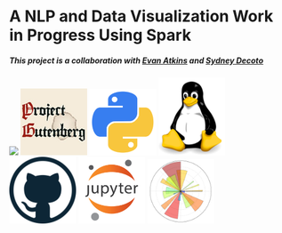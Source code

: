 # A NLP and Data Visualization Work in Progress Using Spark

##### This project is a collaboration with <a href="https://github.com/coradek">Evan Atkins</a> and <a href="https://github.com/SydneyLauren">Sydney Decoto</a>



<img src="images/logos/spark" width="120">
<img src="images/logos/project_gutenberg.png" width="120">
<img src="images/logos/python.png" width="120">
<img src="images/logos/linux.png" width="120">
<img src="images/logos/github.png" width="120">
<img src="images/logos/jupyter.png" width="120">
<img src="images/logos/matplotlib.png" width="120">
